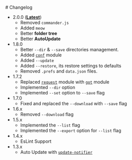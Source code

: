# Changelog
- 2.0.0 ([**Latest**][latest])
	* Removed `commander.js`
	* Added `meow`
	* Better **folder tree**
	* Better **AutoUpdate**
- 1.8.0
	* Better `--dir` & `--save` directories management.
	* Added [`conf`](https://github.com/sindresorhus/conf) module
	* Added `--update`
	* Added `--restore`, its restore settings to defaults
	* Removed `.prefs` and `data.json` files.
- 1.7.2
	* Replaced [`request`](https://github/request/request) module with [`got`](https://github.com/sindresorhus/got) module
	* Implemented `--dir` option
	* Implemented `--set` option to `--save` flag
- 1.7.0
	* Fixed and replaced the `--download` with `--save` flag
- 1.6.x
	* Removed `--download` flag
- 1.5.x
	* Implemented the `--list` flag
	* Implemented the `--export` option for `--list` flag
- 1.4.x
	* EsLint Support
- 1.3.x
	* Auto Update with [`update-notifier`](https://github,com/sindresorhus/updupdate-notifier)

[latest]: https://github.com/rawnly/splash-cli/releases/latest
